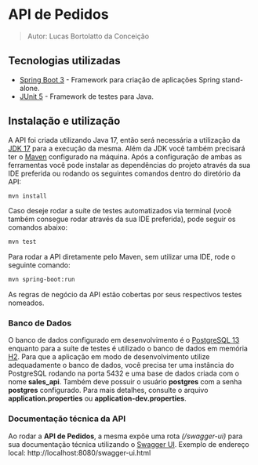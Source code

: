# API de Pedidos

> Autor: Lucas Bortolatto da Conceição

## Tecnologias utilizadas

- [Spring Boot 3] - Framework para criação de aplicações Spring stand-alone.
- [JUnit 5] - Framework de testes para Java.


## Instalação e utilização

A API foi criada utilizando Java 17, então será necessária a utilização da [JDK 17] para a execução da mesma.
Além da JDK você também precisará ter o [Maven] configurado na máquina.
Após a configuração de ambas as ferramentas você pode instalar as dependências do projeto através da sua IDE preferida ou rodando os seguintes comandos dentro do diretório da API:

```sh
mvn install
```

Caso deseje rodar a suíte de testes automatizados via terminal (você também consegue rodar através da sua IDE preferida), pode seguir os comandos abaixo:

```sh
mvn test
```

Para rodar a API diretamente pelo Maven, sem utilizar uma IDE, rode o seguinte comando:

```sh
mvn spring-boot:run
```

As regras de negócio da API estão cobertas por seus respectivos testes nomeados.

### Banco de Dados
O banco de dados configurado em desenvolvimento é o [PostgreSQL 13] enquanto para a suíte de testes é utilizado o banco de dados em memória [H2].
Para que a aplicação em modo de desenvolvimento utilize adequadamente o banco de dados, você precisa ter uma instância do PostgreSQL rodando na porta 5432 e uma base de dados criada com o nome **sales_api**. Também deve possuir o usuário **postgres** com a senha **postgres** configurado. Para mais detalhes, consulte o arquivo **application.properties** ou **application-dev.properties**.

### Documentação técnica da API
Ao rodar a **API de Pedidos**, a mesma expõe uma rota _(/swagger-ui)_ para sua documentação técnica utilizando o [Swagger UI].
Exemplo de endereço local: http://localhost:8080/swagger-ui.html

[Spring Boot 3]: <https://spring.io/projects/spring-boot>
[JUnit 5]: <https://junit.org/junit5/>
[JDK 17]: <https://bell-sw.com/pages/downloads/#jdk-17-lts>
[Maven]: <https://maven.apache.org/>
[PostgreSQL 13]: <https://www.postgresql.org/download/>
[H2]: <https://www.h2database.com/html/main.html>
[Swagger UI]: <https://swagger.io/tools/swagger-ui/>